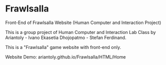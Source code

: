 # Frawlsalla
Front-End of Frawlsalla Website (Human Computer and Interaction Project)

This is a group project of Human Computer and Interaction Lab Class by Ariantoly - Ivano Ekasetia Dhojopatmo - Stefan Ferdinand.

This is a "Frawlsalla" game website with front-end only.

Website Demo: ariantoly.github.io/Frawlsalla/HTML/Home
